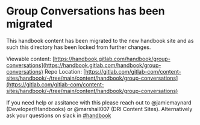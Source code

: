 # Group Conversations has been migrated

This handbook content has been migrated to the new handbook site and as such this directory
has been locked from further changes.

Viewable content: [https://handbook.gitlab.com/handbook/group-conversations](https://handbook.gitlab.com/handbook/group-conversations)
Repo Location: [https://gitlab.com/gitlab-com/content-sites/handbook/-/tree/main/content/handbook/group-conversations](https://gitlab.com/gitlab-com/content-sites/handbook/-/tree/main/content/handbook/group-conversations)

If you need help or assitance with this please reach out to @jamiemaynard (Developer/Handbooks) or
@marshall007 (DRI Content Sites).  Alternatively ask your questions on slack in [#handbook](https://gitlab.slack.com/archives/C81PT2ALD)


